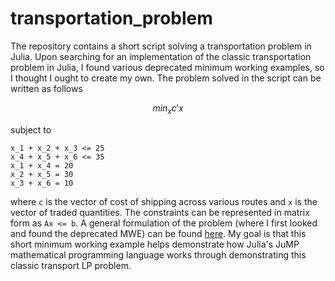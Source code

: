 # transportation_problem
The repository contains a short script solving a transportation problem in Julia.
Upon searching for an implementation of the classic transportation problem in Julia, I found various deprecated minimum working examples, so I thought I ought to create my own.
The problem solved in the script can be written as follows 
```math
min_{x} c'x
```
subject to 
```
x_1 + x_2 + x_3 <= 25 
x_4 + x_5 + x_6 <= 35
x_1 + x_4 = 20
x_2 + x_5 = 30
x_3 + x_6 = 10
```
where `c` is the vector of cost of shipping across various routes and `x` is the vector of traded quantities.
The constraints can be represented in matrix form as `Ax <= b`.
A general formulation of the problem (where I first looked and found the deprecated MWE) can be found [here](https://rosettacode.org/wiki/Transportation_problem#Julia).
My goal is that this short minimum working example helps demonstrate how Julia's JuMP mathematical programming language works through demonstrating this classic transport LP problem.

